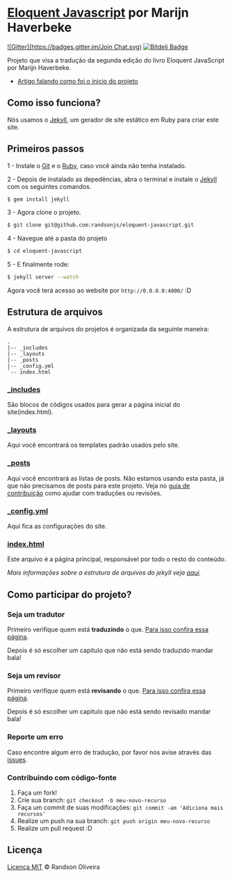 # [Eloquent Javascript](http://eloquentjavascript.com.br) por Marijn Haverbeke

[![Gitter](https://badges.gitter.im/Join Chat.svg)](https://gitter.im/randsonjs/eloquent-javascript?utm_source=badge&utm_medium=badge&utm_campaign=pr-badge&utm_content=badge) [![Bitdeli Badge](https://d2weczhvl823v0.cloudfront.net/randsonjs/eloquent-javascript/trend.png)](https://bitdeli.com/free "Bitdeli Badge")

Projeto que visa a tradução da segunda edição do livro Eloquent JavaScript por Marijn Haverbeke.

* [Artigo falando como foi o inicio do projeto](http://randsonjs.com/uma-boa-referencia/)

## Como isso funciona?

Nós usamos o [Jekyll](http://jekyllrb.com/), um gerador de site estático em Ruby para criar este site.

## Primeiros passos

1 - Instale o [Git](http://git-scm.com/downloads) e o [Ruby](https://www.ruby-lang.org/pt/downloads/), caso você ainda não tenha instalado.

2 - Depois de instalado as depedências, abra o terminal e instale o [Jekyll](http://jekyllrb.com) com os seguintes comandos.

```sh
$ gem install jekyll
```

3 - Agora clone o projeto.

```sh
$ git clone git@github.com:randsonjs/eloquent-javascript.git
```

4 - Navegue até a pasta do projeto

```sh
$ cd eloquent-javascript
```

5 - E finalmente rode:

```sh
$ jekyll server --watch
```

Agora você terá acesso ao website por `http://0.0.0.0:4000/` :D

## Estrutura de arquivos

A estrutura de arquivos do projetos é organizada da seguinte maneira:

```
.
|-- _includes
|-- _layouts
|-- _posts
|-- _config.yml
`-- index.html
```

### [_includes](https://github.com/randsonjs/eloquent-javascript/_includes)

São blocos de códigos usados para gerar a página inicial do site(index.html).

### [_layouts](https://github.com/randsonjs/eloquent-javascript/_layouts)

Aqui você encontrará os templates padrão usados pelo site.

### [_posts](https://github.com/randsonjs/eloquent-javascript/_posts)

Aqui você encontrará as listas de posts. Não estamos usando esta pasta, já que não precisamos de posts para este projeto. Veja no [guia de contribuição](./CONTRIBUTING.md) como ajudar com traduções ou revisões.

### [_config.yml](https://github.com/randsonjs/eloquent-javascript/_config.yml)

Aqui fica as configurações do site.

### [index.html](https://github.com/randsonjs/eloquent-javascript/index.html)

Este arquivo é a página principal, responsável por todo o resto do conteúdo.

_Mais informações sobre a estrutura de arquivos do jekyll veja [aqui](https://github.com/mojombo/jekyll/wiki/Usage)._

## Como participar do projeto?

### Seja um tradutor

Primeiro verifique quem está **traduzindo** o que. [Para isso confira essa página](https://github.com/ericdouglas/eloquente-javascript/issues).

Depois é só escolher um capitulo que não está sendo traduzido mandar bala!

### Seja um revisor

Primeiro verifique quem está **revisando** o que. [Para isso confira essa página](https://github.com/ericdouglas/eloquente-javascript/issues).

Depois é só escolher um capitulo que não está sendo revisado mandar bala!

### Reporte um erro

Caso encontre algum erro de tradução, por favor nos avise através das [issues](https://github.com/randsonjs/eloquent-javascript/issues).

### Contribuindo com código-fonte

1. Faça um fork!
2. Crie sua branch: `git checkout -b meu-novo-recurso`
3. Faça um commit de suas modificações: `git commit -am 'Adiciona mais recursos'`
4. Realize um push na sua branch: `git push origin meu-novo-recurso`
5. Realize um pull request :D

## Licença
[Licença MIT](./LICENSE) © Randson Oliveira
